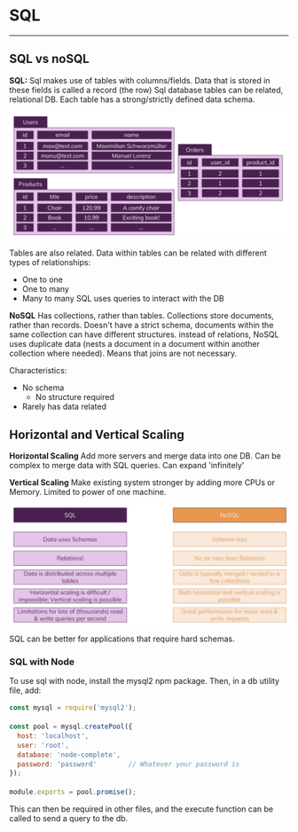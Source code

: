 # SQL
---


## SQL vs noSQL
**SQL:**
Sql makes use of tables with columns/fields. Data that is stored in these fields is called a record (the row)
Sql database tables can be related, relational DB. Each table has a strong/strictly defined data schema.

![Image](SQL.png)

Tables are also related. Data within tables can be related with different types of relationships:
- One to one
- One to many
- Many to many
SQL uses queries to interact with the DB

**NoSQL**
Has collections, rather than tables. Collections store documents, rather than records. Doesn't have a strict schema, documents within the same collection can have different structures. instead of relations, NoSQL uses duplicate data (nests a document in a document within another collection where needed). Means that joins are not necessary.

Characteristics:
- No schema
  - No structure required
- Rarely has data related
## Horizontal and Vertical Scaling
**Horizontal Scaling**
Add more servers and merge data into one DB. Can be complex to merge data with SQL queries. Can expand 'infinitely'

**Vertical Scaling**
Make existing system stronger by adding more CPUs or Memory. Limited to power of one machine.


![Image](SQLvNoSQL.png)



SQL can be better for applications that require hard schemas.

### SQL with Node
To use sql with node, install the mysql2 npm package. Then, in a db utility file, add:
```javascript
const mysql = require('mysql2');

const pool = mysql.createPool({
  host: 'localhost',
  user: 'root',
  database: 'node-complete',
  password: 'password'        // Whatever your password is
});

module.exports = pool.promise();
```

This can then be required in other files, and the execute function can be called to send a query to the db.

